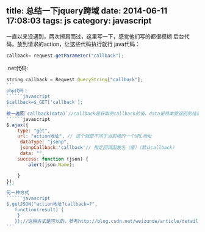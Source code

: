 title: 总结一下jquery跨域
date: 2014-06-11 17:08:03
tags: js
category: javascript
---
一直以来没遇到，两次擦肩而过，这里写一下，感觉他们写的都很模糊
后台代码，放到请求的action，让这些代码执行就行
java代码：
```javascript
callback= request.getParameter("callback");
```
.net代码:
``````javascript
string callback = Request.QueryString["callback"];
```
php代码：
``````javascript
$callback=$_GET['callback'];
```
统一返回`callback(data)`//callback是获取的callback的值，data是原本要返回的结果集
``````javascript
$.ajax({
    type: "get",
    url: "action地址", // 这个就是不同于当前域的一个URL地址
     dataType: "jsonp",
     jsonpCallback:'callback'// 指定回调函数名（值）（默认callback）
     data: "",
    success: function (json) {
        alert(json.Name);

    }
});
```
另一种方式
``````javascript
$.getJSON("action地址?callback=?",
   function(result) {
    }
   });//这种方式是可以的，参考http://blog.csdn.net/weizunde/article/details/25037079
```
